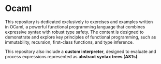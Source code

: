 # Ocaml

This repository is dedicated exclusively to exercises and examples written in OCaml, a powerful functional programming language that combines expressive syntax with robust type safety. The content is designed to demonstrate and explore key principles of functional programming, such as immutability, recursion, first-class functions, and type inference. 

This repository also include a **custom interpreter**, designed to evaluate and process expressions represented as **abstract syntax trees (ASTs)**. 
